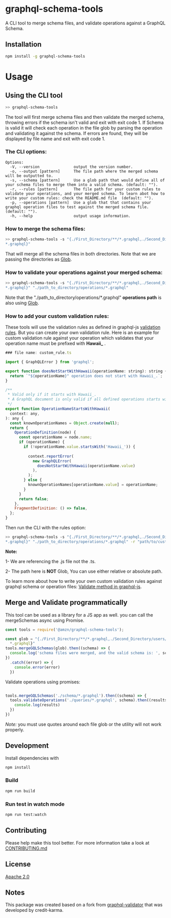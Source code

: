 # graphql-schema-tools

A CLI tool to merge schema files, and validate operations against a GraphQL Schema. 

## Installation


```sh
npm install -g graphql-schema-tools
```

# Usage

## Using the CLI tool

```sh
>> graphql-schema-tools
```

The tool will first merge schema files and then validate the merged schema, throwing errors if the schema isn't valid and exit with exit code 1.  If Schema is valid it will check each operation in the file glob by parsing the operation and validating it against the schema.  If errors are found, they will be displayed by file name and exit with exit code 1.

### The CLI options:

```
Options:
  -V, --version               output the version number.
  -o, --output [pattern]      The file path where the merged schema will be outputted to.
  -s, --schema [pattern]      Use a glob path that would define all of your schema files to merge them into a valid schema. (default: "").
  -r, --rules [pattern]       The file path for your custom rules to validate your operations, and your merged schema. To learn abot how to write your custom rules: check the README.md file  (default: "").
  -p, --operations [pattern]  Use a glob that that contains your graphql operation files to test against the merged schema file. (default: "").
  -h, --help                  output usage information.
```

### How to merge the schema files:
```sh
>> graphql-schema-tools -s "{./First_Directory/**/*.graphql,./Second_Directory/users/**/
*.graphql}"
```
That will merge all the schema files in both directories. Note that we are passing the directories as [Glob](https://github.com/isaacs/node-glob#readme). 

### How to validate your operations against your merged schema:
```sh
>> graphql-schema-tools -s "{./First_Directory/**/*.graphql,./Second_Directory/users/**/
*.graphql}" "./path_to_directory/operations/*.graphql"
```
Note that the "./path_to_directory/operations/*.graphql" **operations path** is also using [Glob](https://github.com/isaacs/node-glob#readme). 

### How to add your custom validation rules:
These tools will use the validation rules as defined in graphql-js [validation rules](https://github.com/graphql/graphql-js/tree/master/src/validation/rules). But you can create your own validation rule. Here is an example for custom validation rule against your operation which validates that your operation name must be prefixed with **Hawaii_** .

```js
### file name: custom_rule.ts

import { GraphQLError } from 'graphql';

export function doesNotStartWithHawaii(operationName: string): string {
  return `"${operationName}" operation does not start with Hawaii_.`;
}

/**
 * Valid only if it starts with Hawaii_.
 * A GraphQL document is only valid if all defined operations starts with Hawaii_.
 */
export function OperationNameStartsWithHawaii(
  context: any,
): any {
  const knownOperationNames = Object.create(null);  
  return {
    OperationDefinition(node) {
      const operationName = node.name;
      if (operationName) {
        if (!operationName.value.startsWith('Hawaii_')) {
          
          context.reportError(
            new GraphQLError(
              doesNotStartWithHawaii(operationName.value)
            ),
          );
        } else {
          knownOperationNames[operationName.value] = operationName;
        }
      }
      return false;
    },
    FragmentDefinition: () => false,
  };
}
```

Then run the CLI with the rules option: 

```sh
>> graphql-schema-tools -s "{./First_Directory/**/*.graphql,./Second_Directory/users/**/
*.graphql}" "./path_to_directory/operations/*.graphql" -r "path/to/custom_rule.js"
```
**Note:**

1- We are referencing the .js file not the .ts.

2- The path here is **NOT** Glob, You can use either relative or absolute path.


To learn more about how to write your own custom validation rules against graphql schema or operation files:
[Validate method in graphql-js](https://github.com/graphql/graphql-js/blob/master/src/validation/validate.js).




## Merge and Validate programmatically

This tool can be used as a library for a JS app as well. you can call the mergeSchemas async using Promise.

```js
const tools = require('@amzn/graphql-schema-tools');

const glob = "{./First_Directory/**/*.graphql,./Second_Directory/users/**/
  *.graphql}"
tools.mergeGQLSchemas(glob).then((schema) => {
  console.log('schema files were merged, and the valid schema is: ', schema)
})
  .catch((error) => {
    console.error(error)
  })
```



Validate operations using promises:

```js

tools.mergeGQLSchemas('./schema/*.graphql').then((schema) => {
  tools.validateOperations('./queries/*.graphql', schema).then((results) => {
    console.log(results)
  })
})
```


*Note:* you must use quotes around each file glob or the utility will not work properly.

## Development

Install dependencies with

```sh
npm install
```

### Build

```sh
npm run build
```


### Run test in watch mode

```sh
npm run test:watch
```

## Contributing

Please help make this tool better. For more information take a look at [CONTRIBUTING.md](CONTRIBUTING.md)

## License
[Apache 2.0](LICENSE)

## Notes
This package was created based on a fork from [graphql-validator](https://github.com/creditkarma/graphql-validator) that was developed by credit-karma.

